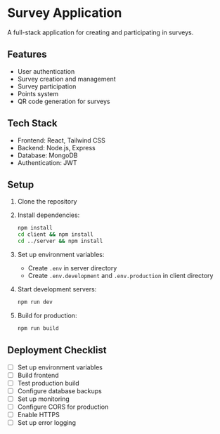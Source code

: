 # Survey Application

A full-stack application for creating and participating in surveys.

## Features

- User authentication
- Survey creation and management
- Survey participation
- Points system
- QR code generation for surveys

## Tech Stack

- Frontend: React, Tailwind CSS
- Backend: Node.js, Express
- Database: MongoDB
- Authentication: JWT

## Setup

1. Clone the repository
2. Install dependencies:
   ```bash
   npm install
   cd client && npm install
   cd ../server && npm install
   ```
3. Set up environment variables:
   - Create `.env` in server directory
   - Create `.env.development` and `.env.production` in client directory

4. Start development servers:
   ```bash
   npm run dev
   ```

5. Build for production:
   ```bash
   npm run build
   ```

## Deployment Checklist

- [ ] Set up environment variables
- [ ] Build frontend
- [ ] Test production build
- [ ] Configure database backups
- [ ] Set up monitoring
- [ ] Configure CORS for production
- [ ] Enable HTTPS
- [ ] Set up error logging 
